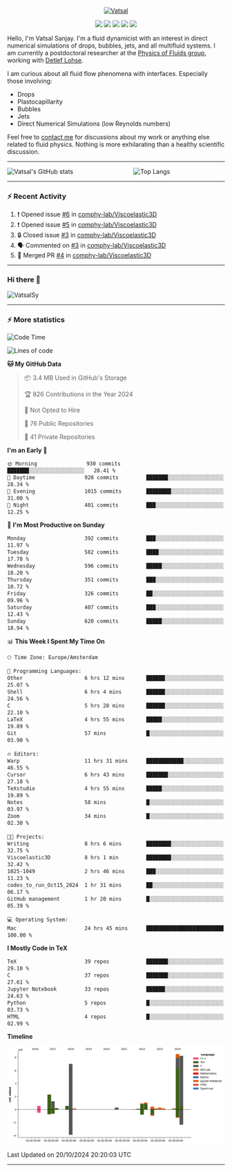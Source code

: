 <center>

[<img alt="Vatsal" width="200px" src="https://www.dropbox.com/s/dxyybgtblo8er6h/Logo_Vatsal_Vector.png?raw=1">](https://www.vatsalsanjay.com)

[<img src="https://img.shields.io/badge/googlescholar-4285F4?&style=for-the-badge&logo=googlescholar&logoColor=white">](https://scholar.google.com/citations?hl=en&user=67aQviYAAAAJ)
[<img src="https://img.shields.io/static/v1.svg?&style=for-the-badge&logo=ResearchGate&label=&message=ResearchGate&logoColor=white&color=green">](https://www.researchgate.net/profile/Vatsal-Sanjay-2)
[<img src="https://img.shields.io/badge/twitter-1DA1F2?&style=for-the-badge&logo=twitter&logoColor=white">](https://twitter.com/VatsalSanjay)
[<img src="https://img.shields.io/badge/linkedin-0A66C2?&style=for-the-badge&logo=linkedin">](https://www.linkedin.com/in/vatsalsanjay/)
[<img src="https://img.shields.io/badge/orcid-A6CE39?&style=for-the-badge&logo=orcid&logoColor=white">](https://orcid.org/0000-0002-4293-6099)

</center>

Hello, I'm Vatsal Sanjay. I'm a fluid dynamicist with an interest in direct numerical simulations of drops, bubbles, jets, and all multifluid systems. I am currently a postdoctoral researcher at the [Physics of Fluids group](https://pof.tnw.utwente.nl), working with [Detlef Lohse](https://en.wikipedia.org/wiki/Detlef_Lohse). 

I am curious about all fluid flow phenomena with interfaces. Especially those involving:

- Drops
- Plastocapillarity
- Bubbles
- Jets
- Direct Numerical Simulations (low Reynolds numbers)

Feel free to [contact me](mailto:contact@vatsalsanjay.com) for discussions about my work or anything else related to fluid physics. Nothing is more exhilarating than a healthy scientific discussion.

<!-- ![Vatsal's GitHub stats](https://github-readme-stats-xi-wine-74.vercel.app/api?username=VatsalSy&show_icons=true&theme=vision-friendly-dark)

![Top Langs](https://github-readme-stats-xi-wine-74.vercel.app/api/top-langs/?username=VatsalSy&layout=compact&theme=vision-friendly-dark) -->

---
<div style="display: flex; justify-content: space-between;">
    <img src="https://github-readme-stats-xi-wine-74.vercel.app/api?username=VatsalSy&show_icons=true&theme=vision-friendly-dark" alt="Vatsal's GitHub stats" style="width: 55%;">
    <img src="https://github-readme-stats-xi-wine-74.vercel.app/api/top-langs/?username=VatsalSy&layout=compact&theme=vision-friendly-dark" alt="Top Langs" style="width: 42%;">
</div>

---

### :zap: Recent Activity

<!--START_SECTION:activity-->
1. ❗ Opened issue [#6](https://github.com/comphy-lab/Viscoelastic3D/issues/6) in [comphy-lab/Viscoelastic3D](https://github.com/comphy-lab/Viscoelastic3D)
2. ❗ Opened issue [#5](https://github.com/comphy-lab/Viscoelastic3D/issues/5) in [comphy-lab/Viscoelastic3D](https://github.com/comphy-lab/Viscoelastic3D)
3. 🔒 Closed issue [#3](https://github.com/comphy-lab/Viscoelastic3D/issues/3) in [comphy-lab/Viscoelastic3D](https://github.com/comphy-lab/Viscoelastic3D)
4. 🗣 Commented on [#3](https://github.com/comphy-lab/Viscoelastic3D/issues/3#issuecomment-2423614089) in [comphy-lab/Viscoelastic3D](https://github.com/comphy-lab/Viscoelastic3D)
5. 🎉 Merged PR [#4](https://github.com/comphy-lab/Viscoelastic3D/pull/4) in [comphy-lab/Viscoelastic3D](https://github.com/comphy-lab/Viscoelastic3D)
<!--END_SECTION:activity-->
---

### Hi there 👋
<p align="left"> <img src="https://komarev.com/ghpvc/?username=VatsalSy&label=Profile%20views&color=orange&style=for-the-badge" alt="VatsalSy" /> </p>

---
### :zap: More statistics

<!--START_SECTION:waka-->
![Code Time](http://img.shields.io/badge/Code%20Time-420%20hrs%208%20mins-blue)

![Lines of code](https://img.shields.io/badge/From%20Hello%20World%20I%27ve%20Written-32.2%20million%20lines%20of%20code-blue)

**🐱 My GitHub Data** 

> 📦 3.4 MB Used in GitHub's Storage 
 > 
> 🏆 826 Contributions in the Year 2024
 > 
> 🚫 Not Opted to Hire
 > 
> 📜 76 Public Repositories 
 > 
> 🔑 41 Private Repositories 
 > 
**I'm an Early 🐤** 

```text
🌞 Morning                930 commits         ███████░░░░░░░░░░░░░░░░░░   28.41 % 
🌆 Daytime                928 commits         ███████░░░░░░░░░░░░░░░░░░   28.34 % 
🌃 Evening                1015 commits        ████████░░░░░░░░░░░░░░░░░   31.00 % 
🌙 Night                  401 commits         ███░░░░░░░░░░░░░░░░░░░░░░   12.25 % 
```
📅 **I'm Most Productive on Sunday** 

```text
Monday                   392 commits         ███░░░░░░░░░░░░░░░░░░░░░░   11.97 % 
Tuesday                  582 commits         ████░░░░░░░░░░░░░░░░░░░░░   17.78 % 
Wednesday                596 commits         █████░░░░░░░░░░░░░░░░░░░░   18.20 % 
Thursday                 351 commits         ███░░░░░░░░░░░░░░░░░░░░░░   10.72 % 
Friday                   326 commits         ██░░░░░░░░░░░░░░░░░░░░░░░   09.96 % 
Saturday                 407 commits         ███░░░░░░░░░░░░░░░░░░░░░░   12.43 % 
Sunday                   620 commits         █████░░░░░░░░░░░░░░░░░░░░   18.94 % 
```


📊 **This Week I Spent My Time On** 

```text
🕑︎ Time Zone: Europe/Amsterdam

💬 Programming Languages: 
Other                    6 hrs 12 mins       ██████░░░░░░░░░░░░░░░░░░░   25.07 % 
Shell                    6 hrs 4 mins        ██████░░░░░░░░░░░░░░░░░░░   24.56 % 
C                        5 hrs 28 mins       ██████░░░░░░░░░░░░░░░░░░░   22.10 % 
LaTeX                    4 hrs 55 mins       █████░░░░░░░░░░░░░░░░░░░░   19.89 % 
Git                      57 mins             █░░░░░░░░░░░░░░░░░░░░░░░░   03.90 % 

🔥 Editors: 
Warp                     11 hrs 31 mins      ████████████░░░░░░░░░░░░░   46.55 % 
Cursor                   6 hrs 43 mins       ███████░░░░░░░░░░░░░░░░░░   27.18 % 
TeXstudio                4 hrs 55 mins       █████░░░░░░░░░░░░░░░░░░░░   19.89 % 
Notes                    58 mins             █░░░░░░░░░░░░░░░░░░░░░░░░   03.97 % 
Zoom                     34 mins             █░░░░░░░░░░░░░░░░░░░░░░░░   02.30 % 

🐱‍💻 Projects: 
Writing                  8 hrs 6 mins        ████████░░░░░░░░░░░░░░░░░   32.75 % 
Viscoelastic3D           8 hrs 1 min         ████████░░░░░░░░░░░░░░░░░   32.42 % 
1025-1049                2 hrs 46 mins       ███░░░░░░░░░░░░░░░░░░░░░░   11.23 % 
codes_to_run_Oct15_2024  1 hr 31 mins        ██░░░░░░░░░░░░░░░░░░░░░░░   06.17 % 
GitHub management        1 hr 20 mins        █░░░░░░░░░░░░░░░░░░░░░░░░   05.39 % 

💻 Operating System: 
Mac                      24 hrs 45 mins      █████████████████████████   100.00 % 
```

**I Mostly Code in TeX** 

```text
TeX                      39 repos            ███████░░░░░░░░░░░░░░░░░░   29.10 % 
C                        37 repos            ███████░░░░░░░░░░░░░░░░░░   27.61 % 
Jupyter Notebook         33 repos            ██████░░░░░░░░░░░░░░░░░░░   24.63 % 
Python                   5 repos             █░░░░░░░░░░░░░░░░░░░░░░░░   03.73 % 
HTML                     4 repos             █░░░░░░░░░░░░░░░░░░░░░░░░   02.99 % 
```



**Timeline**

![Lines of Code chart](https://raw.githubusercontent.com/VatsalSy/VatsalSy/main/assets/bar_graph.png)


 Last Updated on 20/10/2024 20:20:03 UTC
<!--END_SECTION:waka-->
---
